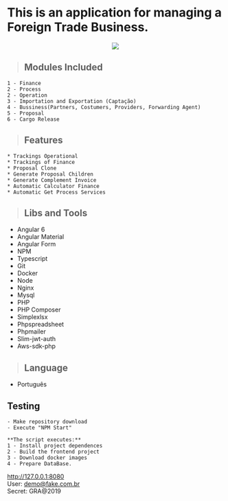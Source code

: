 # This is an application for managing a Foreign Trade Business.
<div align="center">
    <img src='./public/logo.png'></img>
</div>

> ## Modules Included 
    1 - Finance
    2 - Process
    2 - Operation
    3 - Importation and Exportation (Captação) 
    4 - Bussiness(Partners, Costumers, Providers, Forwarding Agent) 
    5 - Proposal
    6 - Cargo Release
> ## Features
    * Trackings Operational
    * Trackings of Finance
    * Proposal Clone
    * Generate Proposal Children
    * Generate Complement Invoice
    * Automatic Calculator Finance
    * Automatic Get Process Services

> ## Libs and Tools
* Angular 6
* Angular Material
* Angular Form
* NPM
* Typescript
* Git
* Docker
* Node
* Nginx
* Mysql
* PHP
* PHP Composer
* Simplexlsx
* Phpspreadsheet
* Phpmailer
* Slim-jwt-auth
* Aws-sdk-php

> ## Language
 - Português


## Testing
    - Make repository download
    - Execute "NPM Start"

    **The script executes:**
    1 - Install project dependences
    2 - Build the frontend project
    3 - Download docker images
    4 - Prepare DataBase.

<a href='http://127.0.0.1:8080' target='_blank'>http://127.0.0.1:8080</a> <br>
User: demo@fake.com.br <br>
Secret: GRA@2019




